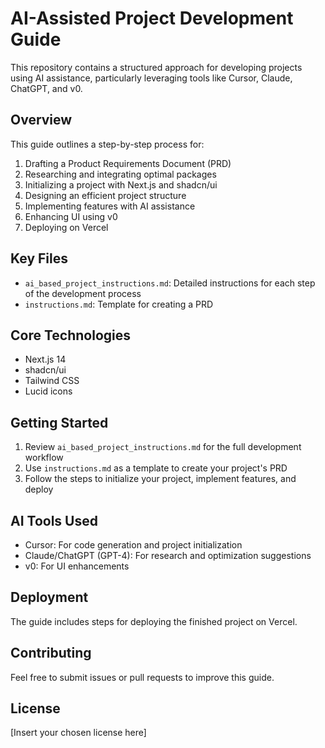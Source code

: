 # AI-Assisted Project Development Guide

This repository contains a structured approach for developing projects using AI assistance, particularly leveraging tools like Cursor, Claude, ChatGPT, and v0.

## Overview

This guide outlines a step-by-step process for:
1. Drafting a Product Requirements Document (PRD)
2. Researching and integrating optimal packages
3. Initializing a project with Next.js and shadcn/ui
4. Designing an efficient project structure
5. Implementing features with AI assistance
6. Enhancing UI using v0
7. Deploying on Vercel

## Key Files

- `ai_based_project_instructions.md`: Detailed instructions for each step of the development process
- `instructions.md`: Template for creating a PRD

## Core Technologies

- Next.js 14
- shadcn/ui
- Tailwind CSS
- Lucid icons

## Getting Started

1. Review `ai_based_project_instructions.md` for the full development workflow
2. Use `instructions.md` as a template to create your project's PRD
3. Follow the steps to initialize your project, implement features, and deploy

## AI Tools Used

- Cursor: For code generation and project initialization
- Claude/ChatGPT (GPT-4): For research and optimization suggestions
- v0: For UI enhancements

## Deployment

The guide includes steps for deploying the finished project on Vercel.

## Contributing

Feel free to submit issues or pull requests to improve this guide.

## License

[Insert your chosen license here]
